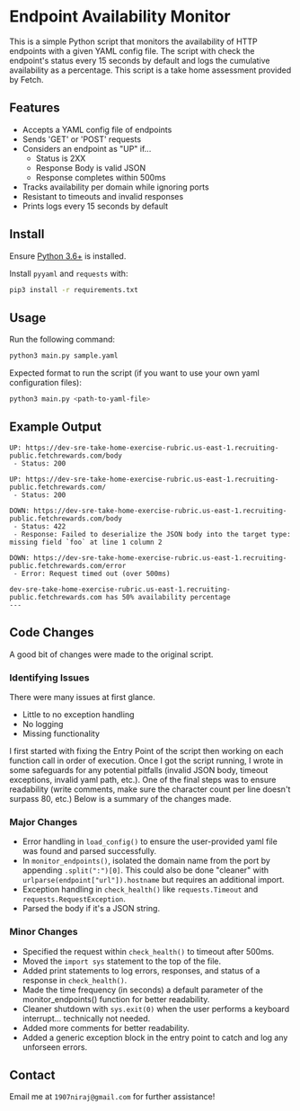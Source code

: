 # Endpoint Availability Monitor
This is a simple Python script that monitors the availability of HTTP endpoints with a given YAML config file. The script with check the endpoint's status every 15 seconds by default and logs the cumulative availability as a percentage. This script is a take home assessment provided by Fetch.

## Features
- Accepts a YAML config file of endpoints
- Sends 'GET' or 'POST' requests
- Considers an endpoint as "UP" if...
  - Status is 2XX
  - Response Body is valid JSON
  - Response completes within 500ms
- Tracks availability per domain while ignoring ports
- Resistant to timeouts and invalid responses
- Prints logs every 15 seconds by default

## Install
Ensure [Python 3.6+](https://realpython.com/installing-python/) is installed.

Install `pyyaml` and `requests` with:
```bash
pip3 install -r requirements.txt
```

## Usage
Run the following command:
```bash
python3 main.py sample.yaml
```
Expected format to run the script (if you want to use your own yaml configuration files):
```bash
python3 main.py <path-to-yaml-file>
```
## Example Output
```
UP: https://dev-sre-take-home-exercise-rubric.us-east-1.recruiting-public.fetchrewards.com/body
 - Status: 200

UP: https://dev-sre-take-home-exercise-rubric.us-east-1.recruiting-public.fetchrewards.com/
 - Status: 200

DOWN: https://dev-sre-take-home-exercise-rubric.us-east-1.recruiting-public.fetchrewards.com/body
 - Status: 422
 - Response: Failed to deserialize the JSON body into the target type: missing field `foo` at line 1 column 2

DOWN: https://dev-sre-take-home-exercise-rubric.us-east-1.recruiting-public.fetchrewards.com/error
 - Error: Request timed out (over 500ms)

dev-sre-take-home-exercise-rubric.us-east-1.recruiting-public.fetchrewards.com has 50% availability percentage
---
```

## Code Changes
A good bit of changes were made to the original script.
### Identifying Issues
There were many issues at first glance.
- Little to no exception handling
- No logging
- Missing functionality

I first started with fixing the Entry Point of the script then working on each function call in order of execution. Once I got the script running, I wrote in some safeguards for any potential pitfalls (invalid JSON body, timeout exceptions, invalid yaml path, etc.). One of the final steps was to ensure readability (write comments, make sure the character count per line doesn't surpass 80, etc.) Below is a summary of the changes made. 

### Major Changes
- Error handling in `load_config()` to ensure the user-provided yaml file was found and parsed successfully.
- In `monitor_endpoints()`, isolated the domain name from the port by appending `.split(":")[0]`. This could also be done "cleaner" with `urlparse(endpoint["url"]).hostname` but requires an additional import. 
- Exception handling in `check_health()` like `requests.Timeout` and `requests.RequestException`.
- Parsed the body if it's a JSON string.

### Minor Changes
- Specified the request within `check_health()` to timeout after 500ms.
- Moved the `import sys` statement to the top of the file.
- Added print statements to log errors, responses, and status of a response in `check_health()`.
- Made the time frequency (in seconds) a default parameter of the monitor_endpoints() function for better readability.
- Cleaner shutdown with `sys.exit(0)` when the user performs a keyboard interrupt... technically not needed.
- Added more comments for better readability.
- Added a generic exception block in the entry point to catch and log any unforseen errors.

## Contact
Email me at `1907niraj@gmail.com` for further assistance!
